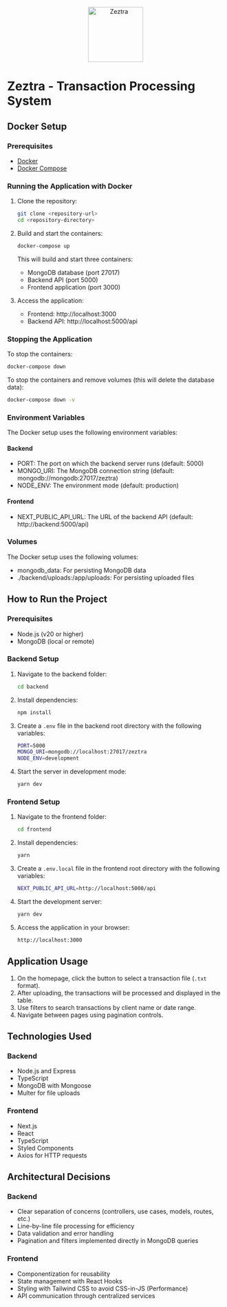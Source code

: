 <p align="center" width="100%">
   <img width="128px" src="images/favicon.ico" alt="Zeztra">
</p>

# Zeztra - Transaction Processing System

## Docker Setup

### Prerequisites

- [Docker](https://docs.docker.com/get-docker/)
- [Docker Compose](https://docs.docker.com/compose/install/)

### Running the Application with Docker

1. Clone the repository:
   ```bash
   git clone <repository-url>
   cd <repository-directory>
   ```

2. Build and start the containers:
   ```bash
   docker-compose up
   ```

   This will build and start three containers:
   - MongoDB database (port 27017)
   - Backend API (port 5000)
   - Frontend application (port 3000)

3. Access the application:
   - Frontend: http://localhost:3000
   - Backend API: http://localhost:5000/api

### Stopping the Application

To stop the containers:
```bash
docker-compose down
```

To stop the containers and remove volumes (this will delete the database data):
```bash
docker-compose down -v
```

### Environment Variables

The Docker setup uses the following environment variables:

#### Backend
- PORT: The port on which the backend server runs (default: 5000)
- MONGO_URI: The MongoDB connection string (default: mongodb://mongodb:27017/zeztra)
- NODE_ENV: The environment mode (default: production)

#### Frontend
- NEXT_PUBLIC_API_URL: The URL of the backend API (default: http://backend:5000/api)

### Volumes

The Docker setup uses the following volumes:
- mongodb_data: For persisting MongoDB data
- ./backend/uploads:/app/uploads: For persisting uploaded files
  

## How to Run the Project

### Prerequisites
- Node.js (v20 or higher)
- MongoDB (local or remote)

### Backend Setup
1. Navigate to the backend folder:
   ```sh
   cd backend
   ```

2. Install dependencies:
   ```sh
   npm install
   ```

3. Create a `.env` file in the backend root directory with the following variables:
   ```sh
   PORT=5000
   MONGO_URI=mongodb://localhost:27017/zeztra
   NODE_ENV=development
   ```

4. Start the server in development mode:
   ```sh
   yarn dev
   ```

### Frontend Setup
1. Navigate to the frontend folder:
   ```sh
   cd frontend
   ```

2. Install dependencies:
   ```sh
   yarn
   ```

3. Create a `.env.local` file in the frontend root directory with the following variables:
   ```sh
   NEXT_PUBLIC_API_URL=http://localhost:5000/api
   ```

4. Start the development server:
   ```sh
   yarn dev
   ```

5. Access the application in your browser:
   ```sh
   http://localhost:3000
   ```

## Application Usage

1. On the homepage, click the button to select a transaction file (`.txt` format).
2. After uploading, the transactions will be processed and displayed in the table.
3. Use filters to search transactions by client name or date range.
4. Navigate between pages using pagination controls.

## Technologies Used

### Backend
- Node.js and Express
- TypeScript
- MongoDB with Mongoose
- Multer for file uploads

### Frontend
- Next.js
- React
- TypeScript
- Styled Components
- Axios for HTTP requests

## Architectural Decisions

### Backend
- Clear separation of concerns (controllers, use cases, models, routes, etc.)
- Line-by-line file processing for efficiency
- Data validation and error handling
- Pagination and filters implemented directly in MongoDB queries

### Frontend
- Componentization for reusability
- State management with React Hooks
- Styling with Tailwind CSS to avoid CSS-in-JS (Performance)
- API communication through centralized services
